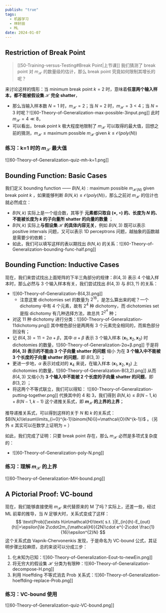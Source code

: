 ```yaml
---
publish: "true"
tags:
  - 机器学习
  - 林轩田
  - ML
date: 2024-01-07
---
```

## Restriction of Break Point

> [[50-Training-versus-Testing#Break Point|上节课]] 我们猜测了 break point 对 $m_{\mathcal{H}}$ 的数量级的估计，那么 break point 究竟如何限制其增长的呢？

来讨论这样的情形：当 minimum break point $k=2$ 时，意味着**任意两个输入样本，都不能被假设集 $\mathcal{H}$ 完全 shatter**，
- 那么当输入样本数 $N=1$ 时，$m_{\mathcal{H}}=2$；当 $N=2$ 时，$m_{\mathcal{H}}=3<4$；当 $N=3$ 时呢？![[60-Theory-of-Generalization-max-possible-3input.png]] 此时 $m_{\mathcal{H}}=4\ll8$，
- 可以看出，break point k 极大程度地限制了 $m_{\mathcal{H}}$ 可以取得的最大值，回想之前的猜测，$m_{\mathcal{H}}\le\text{maximum possible }m_{\mathcal{H}} \text{ given } k\le \mathcal{O}(poly(N))$

### 练习：k=1 时的 $m_{\mathcal{H}}$ 最大值

![[60-Theory-of-Generalization-quiz-mh-k=1.png]]

## Bounding Function: Basic Cases

我们定义 bounding function —— $B(N,k): \text{maximum possible }m_{\mathcal{H}(N)} \text{ given break point } k$ ，如果能够判断 $B(N,k)\le\mathcal{O}(poly(N))$，那么之前对 $m_{\mathcal{H}}$ 的估计也就必然成立：
- $B(N,k)$ 实际上是一个组合数，其等于 **元素都只取自 $(\times,\circ)$ 的、长度为 *N* 的、不能被长度为 *k* 的子向量所 shatter 的向量的数量** ；
- $B(N,k)$ 实际上**与假设集 $\mathcal{H}$ 的具体内容无关**，例如 $B(N,3)$ 既可以表示 positive intervals 问题，又可以表示 1D perceptrons 问题，越抽象的函数越是需要少的依赖；
- 如此，我们可以填写这样的表以期找出 $B(N,k)$ 的关系：![[60-Theory-of-Generalization-bounding-func-half.png]]

## Bounding Function: Inductive Cases

现在，我们来尝试找出上面矩阵的下半三角部分的规律：$B(4,3)$ 表示 4 个输入样本时，那么必然与 3 个输入样本有关，我们尝试找出 $B(4,3)$ 与 $B(3,?)$ 的关系：
- ![[60-Theory-of-Generalization-B(4,3).png]] 
	- 注意这里 dichotomies set 的数量为 $2^{16}$，是怎么算出来的呢？一个 dichotomy 中有 4 个元素，故有 $2^4$ 种 dichotomy，而 dichotomies set 是指 dichotomy 有几种选择方法，故总共 $2^{2^{4}}$ 种；
- 对这 11 种 dichotomy 进行分类：![[60-Theory-of-Generalization-11dichotomy.png]] 其中橙色部分是两两有 3 个元素完全相同的，而紫色部分则没有；
- 记 $B(4,3)=11=2\alpha+\beta$，其中 $\alpha+\beta$ 表示 3 个输入样本 $(\mathbf{x}_1,\mathbf{x}_2,\mathbf{x}_3)$ 时 dichotomies 的数量，![[60-Theory-of-Generalization-2α+β.png]] 于是将 **$B(4,3)$ 表示的不能由 3 个子向量 shatter 的问题** 缩小 为在 **3 个输入中不能被 3 个长度的子向量 shatter 的问题**，即 $B(3,3)$ ；
- 更进一步地，$\alpha$ 表示对成对的 $\mathbf{x}_4$ 来说，在输入样本 $(\mathbf{x}_1,\mathbf{x}_2,\mathbf{x}_3)$ 上 dichotomies 的数量，![[60-Theory-of-Generalization-B(3,2).png]] 从而 $B(4,3)$ 又缩小为 **3 个输入中不能被 2 个长度的子向量 shatter 的问题**，即 $B(3,2)$ ；
- 将这两个不等式联立，我们可以得知： ![[60-Theory-of-Generalization-putting-together.png]] 代换其中的 4 和 3，我们得到 $B(N,k)\le B(N-1,k)+B(N-1,k-1)$ 这个递推关系式，即 **$m_{\mathcal{H}}$ 的上界的上界**；

推导递推关系式，可以得到这样的关于 *N* 和 *k* 的关系式：$B(N,k)\le\sum\limits_{i=0}^{k-1}\binom{N}{i}=\mathcal{O}(N^{k-1})$ 。（另外 $≤$ 其实可以在数学上证明为 $=$ ）

如此，我们完成了证明：只要 break point 存在，那么 $m_{\mathcal{H}}$ 必然是多项式复杂度的：
-  ![[60-Theory-of-Generalization-poly-N.png]]

### 练习：理解 $m_{\mathcal{H}}$ 的上界

![[60-Theory-of-Generalization-MH-bound.png]]

## A Pictorial Proof: VC-bound

现在，我们能够直接使用 $m_{\mathcal{H}}$ 来代替原来的 M 了吗？实际上，还差一些，经过 ML 前辈的推导，当 $N$ 足够大时，关系式变成了这样：
$$
\text{Prob}[\exists h\in\mathcal{H}\text{ s.t. }|E_{in}(h)-E_{out}(h)|>\epsilon]\le 2\cdot2m_{\mathcal{H}}(2N)\cdot e^{-2\cdot \frac{1}{16}\epsilon^{2}N}
$$
这个关系式由 Vapnik-Chervonenkis 发现，于是命名为 VC-bound 公式，其证明步骤比较麻烦，总的来说可以分成三步：
1. 化未知为已知：![[60-Theory-of-Generalization-Eout-to-newEin.png]]
2. 将无穷大的假设集 $\mathcal{H}$ 分类为有限种：![[60-Theory-of-Generalization-decompose-H.png]]
3. 利用 Hoeffding 不等式消去 Prob 关系式：![[60-Theory-of-Generalization-hoeffding-replace-Prob.png]]

### 练习：VC-bound 使用

![[60-Theory-of-Generalization-quiz-VC-bound.png]]